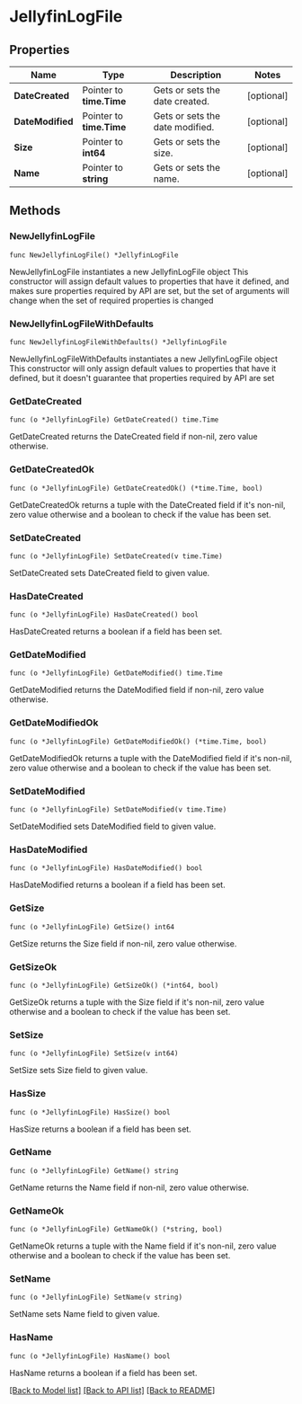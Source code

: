 # JellyfinLogFile

## Properties

Name | Type | Description | Notes
------------ | ------------- | ------------- | -------------
**DateCreated** | Pointer to **time.Time** | Gets or sets the date created. | [optional] 
**DateModified** | Pointer to **time.Time** | Gets or sets the date modified. | [optional] 
**Size** | Pointer to **int64** | Gets or sets the size. | [optional] 
**Name** | Pointer to **string** | Gets or sets the name. | [optional] 

## Methods

### NewJellyfinLogFile

`func NewJellyfinLogFile() *JellyfinLogFile`

NewJellyfinLogFile instantiates a new JellyfinLogFile object
This constructor will assign default values to properties that have it defined,
and makes sure properties required by API are set, but the set of arguments
will change when the set of required properties is changed

### NewJellyfinLogFileWithDefaults

`func NewJellyfinLogFileWithDefaults() *JellyfinLogFile`

NewJellyfinLogFileWithDefaults instantiates a new JellyfinLogFile object
This constructor will only assign default values to properties that have it defined,
but it doesn't guarantee that properties required by API are set

### GetDateCreated

`func (o *JellyfinLogFile) GetDateCreated() time.Time`

GetDateCreated returns the DateCreated field if non-nil, zero value otherwise.

### GetDateCreatedOk

`func (o *JellyfinLogFile) GetDateCreatedOk() (*time.Time, bool)`

GetDateCreatedOk returns a tuple with the DateCreated field if it's non-nil, zero value otherwise
and a boolean to check if the value has been set.

### SetDateCreated

`func (o *JellyfinLogFile) SetDateCreated(v time.Time)`

SetDateCreated sets DateCreated field to given value.

### HasDateCreated

`func (o *JellyfinLogFile) HasDateCreated() bool`

HasDateCreated returns a boolean if a field has been set.

### GetDateModified

`func (o *JellyfinLogFile) GetDateModified() time.Time`

GetDateModified returns the DateModified field if non-nil, zero value otherwise.

### GetDateModifiedOk

`func (o *JellyfinLogFile) GetDateModifiedOk() (*time.Time, bool)`

GetDateModifiedOk returns a tuple with the DateModified field if it's non-nil, zero value otherwise
and a boolean to check if the value has been set.

### SetDateModified

`func (o *JellyfinLogFile) SetDateModified(v time.Time)`

SetDateModified sets DateModified field to given value.

### HasDateModified

`func (o *JellyfinLogFile) HasDateModified() bool`

HasDateModified returns a boolean if a field has been set.

### GetSize

`func (o *JellyfinLogFile) GetSize() int64`

GetSize returns the Size field if non-nil, zero value otherwise.

### GetSizeOk

`func (o *JellyfinLogFile) GetSizeOk() (*int64, bool)`

GetSizeOk returns a tuple with the Size field if it's non-nil, zero value otherwise
and a boolean to check if the value has been set.

### SetSize

`func (o *JellyfinLogFile) SetSize(v int64)`

SetSize sets Size field to given value.

### HasSize

`func (o *JellyfinLogFile) HasSize() bool`

HasSize returns a boolean if a field has been set.

### GetName

`func (o *JellyfinLogFile) GetName() string`

GetName returns the Name field if non-nil, zero value otherwise.

### GetNameOk

`func (o *JellyfinLogFile) GetNameOk() (*string, bool)`

GetNameOk returns a tuple with the Name field if it's non-nil, zero value otherwise
and a boolean to check if the value has been set.

### SetName

`func (o *JellyfinLogFile) SetName(v string)`

SetName sets Name field to given value.

### HasName

`func (o *JellyfinLogFile) HasName() bool`

HasName returns a boolean if a field has been set.


[[Back to Model list]](../README.md#documentation-for-models) [[Back to API list]](../README.md#documentation-for-api-endpoints) [[Back to README]](../README.md)


